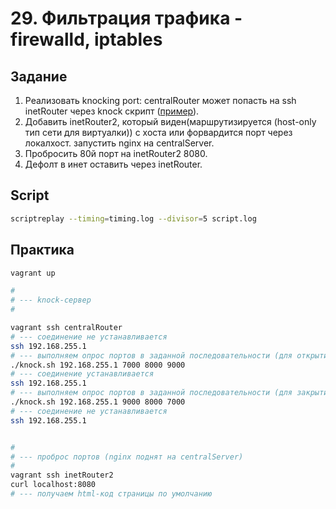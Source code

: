 # 29. Фильтрация трафика - firewalld, iptables 

## Задание

1. Реализовать knocking port: centralRouter может попасть на ssh inetRouter через knock скрипт 
([пример](https://wiki.archlinux.org/title/Port_knocking)).
2. Добавить inetRouter2, который виден(маршрутизируется (host-only тип сети для виртуалки)) с хоста или форвардится порт через локалхост.
запустить nginx на centralServer.
3. Пробросить 80й порт на inetRouter2 8080.
4. Дефолт в инет оставить через inetRouter.

## Script

```bash
scriptreplay --timing=timing.log --divisor=5 script.log
```

## Практика

```bash
vagrant up

#
# --- knock-сервер
#

vagrant ssh centralRouter
# --- соединение не устанавливается
ssh 192.168.255.1
# --- выполняем опрос портов в заданной последовательности (для открытия порта)
./knock.sh 192.168.255.1 7000 8000 9000
# --- соединение устанавливается
ssh 192.168.255.1
# --- выполняем опрос портов в заданной последовательности (для закрытия порта)
./knock.sh 192.168.255.1 9000 8000 7000
# --- соединение не устанавливается
ssh 192.168.255.1


#
# --- проброс портов (nginx поднят на centralServer)
#
vagrant ssh inetRouter2
curl localhost:8080
# --- получаем html-код страницы по умолчанию
```
